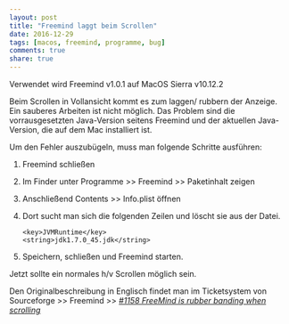 ```yaml
---
layout: post
title: "Freemind laggt beim Scrollen"
date: 2016-12-29
tags: [macos, freemind, programme, bug]
comments: true
share: true
---
```


Verwendet wird Freemind v1.0.1 auf MacOS Sierra v10.12.2

Beim Scrollen in Vollansicht kommt es zum laggen/ rubbern der Anzeige. Ein sauberes Arbeiten ist nicht möglich. Das Problem sind die vorrausgesetzten Java-Version seitens Freemind und der aktuellen Java-Version, die auf dem Mac installiert ist.

Um den Fehler auszubügeln, muss man folgende Schritte ausführen:

1. Freemind schließen
2. Im Finder unter Programme >> Freemind >> Paketinhalt zeigen
3. Anschließend Contents >> Info.plist öffnen
4. Dort sucht man sich die folgenden Zeilen und löscht sie aus der Datei.

    `<key>JVMRuntime</key>`<br>
    `<string>jdk1.7.0_45.jdk</string>`

5. Speichern, schließen und Freemind starten.

Jetzt sollte ein normales h/v Scrollen möglich sein.

Den Originalbeschreibung in Englisch findet man im Ticketsystem von Sourceforge >> Freemind >> *[#1158 FreeMind is rubber banding when scrolling](https://sourceforge.net/p/freemind/bugs/1158/#64ec)*